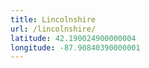 ```yaml
---
title: Lincolnshire
url: /lincolnshire/
latitude: 42.190024900000004
longitude: -87.90840390000001
---
```

